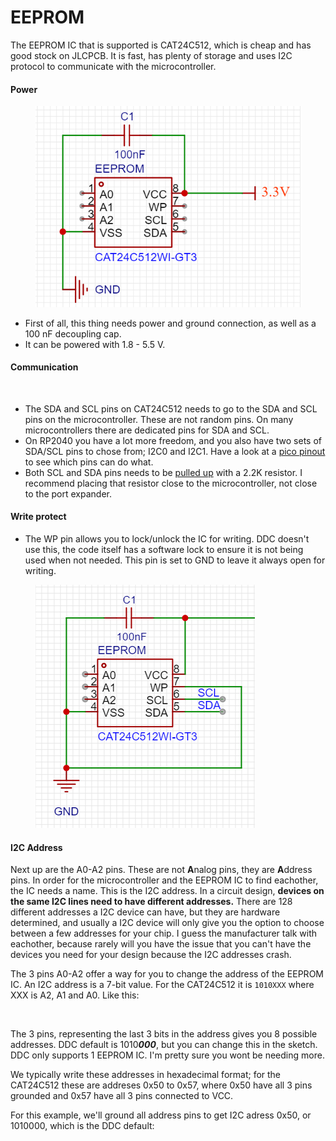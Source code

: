 # EEPROM

The EEPROM IC that is supported is CAT24C512, which is cheap and has good stock on JLCPCB. It is fast, has plenty of storage and uses I2C protocol to communicate with the microcontroller.&#x20;

#### Power

<figure><img src="../.gitbook/assets/image (10) (1) (1) (1).png" alt=""><figcaption></figcaption></figure>

* First of all, this thing needs power and ground connection, as well as a 100 nF decoupling cap.&#x20;
* It can be powered with 1.8 - 5.5 V.&#x20;

#### Communication

<figure><img src="../.gitbook/assets/image (35).png" alt=""><figcaption></figcaption></figure>

* The SDA and SCL pins on CAT24C512 needs to go to the SDA and SCL pins on the microcontroller. These are not random pins. On many microcontrollers there are dedicated pins for SDA and SCL.
* On RP2040 you have a lot more freedom, and you also have two sets of SDA/SCL pins to chose from; I2C0 and I2C1. Have a look at a [pico pinout](https://microcontrollerslab.com/wp-content/uploads/2021/01/Raspberry-Pi-Pico-pinout-diagram.svg) to see which pins can do what.&#x20;
* Both SCL and SDA pins needs to be [pulled up](switch-inputs/shift-registers.md#pull-up-resistors) with a 2.2K resistor. I recommend placing that resistor close to the microcontroller, not close to the port expander.

#### Write protect

* The WP pin allows you to lock/unlock the IC for writing. DDC doesn't use this, the code itself has a software lock to ensure it is not being used when not needed. This pin is set to GND to leave it always open for writing.&#x20;

<figure><img src="../.gitbook/assets/image (3) (1) (1) (1) (1) (1).png" alt=""><figcaption></figcaption></figure>

#### I2C Address

Next up are the A0-A2 pins. These are not **A**nalog pins, they are **A**ddress pins. In order for the microcontroller and the EEPROM IC to find eachother, the IC needs a name. This is the I2C address. In a circuit design, **devices on the same I2C lines need to have different addresses.** There are 128 different addresses a I2C device can have, but they are hardware determined, and usually a I2C device will only give you the option to choose between a few addresses for your chip. I guess the manufacturer talk with eachother, because rarely will you have the issue that you can't have the devices you need for your design because the I2C addresses crash.&#x20;

The 3 pins A0-A2 offer a way for you to change the address of the EEPROM IC. An I2C address is a 7-bit value. For the CAT24C512 it is `1010XXX` where XXX is A2, A1 and A0. Like this:&#x20;

<figure><img src="../.gitbook/assets/image (36).png" alt=""><figcaption></figcaption></figure>

The 3 pins, representing the last 3 bits in the address gives you 8 possible addresses. DDC default is 101&#x30;_**000**_, but you can change this in the sketch. DDC only supports 1 EEPROM IC. I'm pretty sure you wont be needing more.&#x20;

We typically write these addresses in hexadecimal format; for the CAT24C512 these are addreses 0x50 to 0x57, where 0x50 have all 3 pins grounded and 0x57 have all 3 pins connected to VCC.&#x20;

For this example, we'll ground all address pins to get I2C adress 0x50, or 1010000, which is the DDC default:

<figure><img src="../.gitbook/assets/image (28).png" alt=""><figcaption></figcaption></figure>

